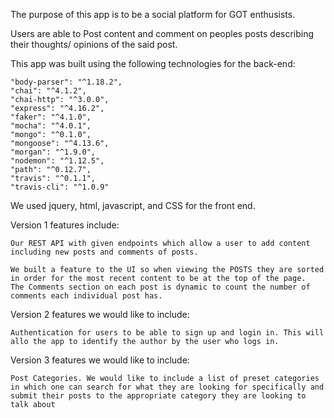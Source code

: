 The purpose of this app is to be a social platform for GOT enthusists. 

Users are able to Post content and comment on peoples posts describing their thoughts/ opinions of the said post. 

This app was built using the following technologies for the back-end:     

    "body-parser": "^1.18.2",
    "chai": "^4.1.2",
    "chai-http": "^3.0.0",
    "express": "^4.16.2",
    "faker": "^4.1.0",
    "mocha": "^4.0.1",
    "mongo": "^0.1.0",
    "mongoose": "^4.13.6",
    "morgan": "^1.9.0",
    "nodemon": "^1.12.5",
    "path": "^0.12.7",
    "travis": "^0.1.1",
    "travis-cli": "^1.0.9"

We used jquery, html, javascript, and CSS for the front end.

Version 1 features include:

    Our REST API with given endpoints which allow a user to add content including new posts and comments of posts. 

    We built a feature to the UI so when viewing the POSTS they are sorted in order for the most recent content to be at the top of the page.
    The Comments section on each post is dynamic to count the number of comments each individual post has. 

Version 2 features we would like to include:

    Authentication for users to be able to sign up and login in. This will allo the app to identify the author by the user who logs in.

Version 3 features we would like to include:

    Post Categories. We would like to include a list of preset categories in which one can search for what they are looking for specifically and submit their posts to the appropriate category they are looking to talk about



